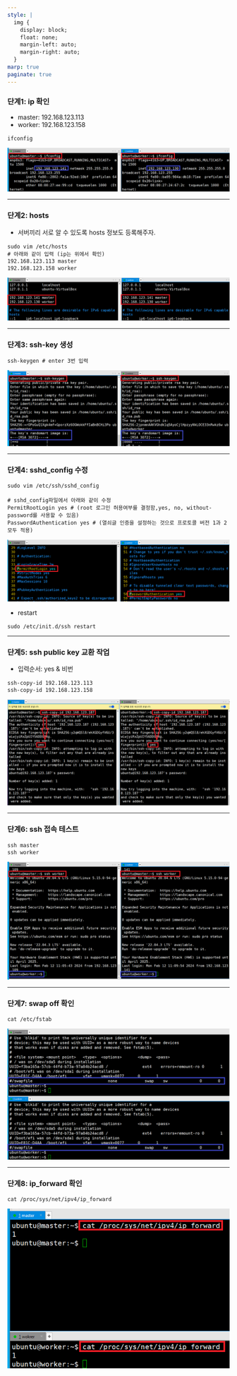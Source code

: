 ```yaml
---
style: |
  img {
    display: block;
    float: none;
    margin-left: auto;
    margin-right: auto;
  }
marp: true
paginate: true
---
```

### 단계1: ip 확인 
- master: 192.168.123.113
- worker: 192.168.123.158
```shell
ifconfig
```
![alt text](image-20.png)

---
### 단계2: hosts
- 서버끼리 서로 알 수 있도록 hosts 정보도 등록해주자.
```shell
sudo vim /etc/hosts
# 아래와 같이 입력 (ip는 위에서 확인)
192.168.123.113 master
192.168.123.158 worker
```
![alt text](image-21.png)

---
### 단계3: ssh-key 생성
```shell
ssh-keygen # enter 3번 입력 
```
![alt text](image-19.png)

---
### 단계4: sshd_config 수정 
```shell
sudo vim /etc/ssh/sshd_config

# sshd_config파일에서 아래와 같이 수정 
PermitRootLogin yes # (root 로그인 허용여부를 결정함,yes, no, without-password를 사용할 수 있음) 
PasswordAuthentication yes # (열쇠글 인증을 설정하는 것으로 프로토콜 버전 1과 2 모두 적용) 
```
![w:800](image-22.png)
- restart
```shell
sudo /etc/init.d/ssh restart
```

---
### 단계5: ssh public key 교환 작업 
- 입력순서: yes & 비번 
```shell
ssh-copy-id 192.168.123.113
ssh-copy-id 192.168.123.158
```
![w:800](image-60.png)

---
### 단계6: ssh 접속 테스트 
```shell
ssh master
ssh worker
```
![w:800](image-24.png)

---
### 단계7: swap off 확인 
```shell
cat /etc/fstab
```
![w:800](image-25.png)

---
### 단계8: ip_forward 확인 
```shell
cat /proc/sys/net/ipv4/ip_forward
```
![bg right w:600](image-27.png)


